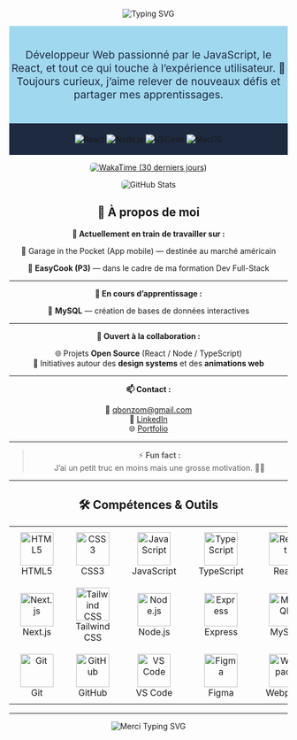 <!-- ──────────────────────────────────────────────────────────────────── -->
<!--                           START OF README                           -->
<!-- ──────────────────────────────────────────────────────────────────── -->
<p align="center">
  <img
    src="https://readme-typing-svg.herokuapp.com?font=JetBrains+Mono&weight=600&size=35&duration=2000&pause=800&color=61DAFB&center=true&vCenter=true&width=1200&lines=Salut%2C+je+suis+Quentin+!;Développeur+Web+passionné+par+JavaScript+%26+React;Toujours+curieux+et+motivé+🚀"
    alt="Typing SVG" />
</p>

<div align="center" style="background-color: #A0D8EF; padding: 40px 0;">
  <p style="color: #1E2A40; font-size: 1.2rem; margin: 0;">
    Développeur Web passionné par le JavaScript, le React, et tout ce qui touche à l’expérience utilisateur. 🚀<br/>
    Toujours curieux, j’aime relever de nouveaux défis et partager mes apprentissages.
  </p>
</div>

<div align="center" style="background-color: #1E2A40; padding: 20px 0;">
  <img
    src="https://img.shields.io/badge/Frontend-React-61DAFB?style=flat-square&logo=react&logoColor=white"
    alt="React" />
  <img
    src="https://img.shields.io/badge/Backend-Node.js-3C873A?style=flat-square&logo=node.js&logoColor=white"
    alt="Node.js" />
  <img
    src="https://img.shields.io/badge/Editor-VSCode-007ACC?style=flat-square&logo=visual-studio-code&logoColor=white"
    alt="VSCode" />
  <img
    src="https://img.shields.io/badge/OS-MacOS-informational?style=flat-square&logo=apple&logoColor=white"
    alt="MacOS" />
</div>

<p align="center">
  <a href="https://wakatime.com/@027c6831-f309-4ec3-81cc-1954f83a0ce4" target="_blank" rel="noopener noreferrer">
    <img
      src="https://github-readme-stats.vercel.app/api/wakatime?username=027c6831-f309-4ec3-81cc-1954f83a0ce4&range=last_30_days&layout=default&theme=tokyonight&langs_count=5&projects_count=5"
      alt="WakaTime (30 derniers jours)" style="border-radius: 6px;" />
  </a>
</p>

<p align="center">
  <img
    src="https://github-readme-stats.vercel.app/api?username=QuentinBonzom&show_icons=true&theme=tokyonight&count_private=true"
    alt="GitHub Stats" style="max-width: 80%; border-radius: 6px;" />
</p>

<div align="center">

## 🚀 À propos de moi

**🔭 Actuellement en train de travailler sur :**  

🚗 Garage in the Pocket (App mobile) — destinée au marché américain  

🍳 **EasyCook (P3)** — dans le cadre de ma formation Dev Full-Stack  

---

**🌱 En cours d’apprentissage :**  

🐬 **MySQL** — création de bases de données interactives  

---

**🤝 Ouvert à la collaboration :**  

🌐 Projets **Open Source** (React / Node / TypeScript)  
🎨 Initiatives autour des **design systems** et des **animations web**  

---

**📫 Contact :**  

📧 qbonzom@gmail.com  
💼 [LinkedIn](https://www.linkedin.com/in/quentinbonzom-dev)  
🌐 [Portfolio](https://portfolio-peeb.vercel.app/)  

---

> ⚡ **Fun fact :**  
> J’ai un petit truc en moins mais une grosse motivation. 🚴‍♂️

</div>


---
<div align="center">

## 🛠️ Compétences & Outils

<div align="center">
  <table>
    <tr>
      <td align="center" style="padding: 10px 20px;">
        <img src="https://cdn.jsdelivr.net/gh/devicons/devicon/icons/html5/html5-original.svg" width="60px" alt="HTML5" />
        <br/>HTML5
      </td>
      <td align="center" style="padding: 10px 20px;">
        <img src="https://cdn.jsdelivr.net/gh/devicons/devicon/icons/css3/css3-original.svg" width="60px" alt="CSS3" />
        <br/>CSS3
      </td>
      <td align="center" style="padding: 10px 20px;">
        <img src="https://cdn.jsdelivr.net/gh/devicons/devicon/icons/javascript/javascript-original.svg" width="60px" alt="JavaScript" />
        <br/>JavaScript
      </td>
      <td align="center" style="padding: 10px 20px;">
        <img src="https://cdn.jsdelivr.net/gh/devicons/devicon/icons/typescript/typescript-original.svg" width="60px" alt="TypeScript" />
        <br/>TypeScript
      </td>
      <td align="center" style="padding: 10px 20px;">
        <img src="https://cdn.jsdelivr.net/gh/devicons/devicon/icons/react/react-original.svg" width="60px" alt="React" />
        <br/>React
      </td>
    </tr>
    <tr>
      <td align="center" style="padding: 10px 20px;">
        <img src="https://cdn.jsdelivr.net/gh/devicons/devicon/icons/nextjs/nextjs-original.svg" width="60px" alt="Next.js" />
        <br/>Next.js
      </td>
      <td align="center" style="padding: 10px 20px;">
        <img src="https://cdn.jsdelivr.net/gh/devicons/devicon/icons/tailwindcss/tailwindcss-original.svg" width="60px" alt="Tailwind CSS" />
        <br/>Tailwind CSS
      </td>
      <td align="center" style="padding: 10px 20px;">
        <img src="https://cdn.jsdelivr.net/gh/devicons/devicon/icons/nodejs/nodejs-original.svg" width="60px" alt="Node.js" />
        <br/>Node.js
      </td>
      <td align="center" style="padding: 10px 20px;">
        <img src="https://cdn.jsdelivr.net/gh/devicons/devicon/icons/express/express-original.svg" width="60px" alt="Express" />
        <br/>Express
      </td>
      <td align="center" style="padding: 10px 20px;">
        <img src="https://cdn.jsdelivr.net/gh/devicons/devicon/icons/mysql/mysql-original.svg" width="60px" alt="MySQL" />
        <br/>MySQL
      </td>
    </tr>
    <tr>
      <td align="center" style="padding: 10px 20px;">
        <img src="https://cdn.jsdelivr.net/gh/devicons/devicon/icons/git/git-original.svg" width="60px" alt="Git" />
        <br/>Git
      </td>
      <td align="center" style="padding: 10px 20px;">
        <img src="https://cdn.jsdelivr.net/gh/devicons/devicon/icons/github/github-original.svg" width="60px" alt="GitHub" />
        <br/>GitHub
      </td>
      <td align="center" style="padding: 10px 20px;">
        <img src="https://cdn.jsdelivr.net/gh/devicons/devicon/icons/vscode/vscode-original.svg" width="60px" alt="VS Code" />
        <br/>VS Code
      </td>
      <td align="center" style="padding: 10px 20px;">
        <img src="https://cdn.jsdelivr.net/gh/devicons/devicon/icons/figma/figma-original.svg" width="60px" alt="Figma" />
        <br/>Figma
      </td>
      <td align="center" style="padding: 10px 20px;">
        <img src="https://cdn.jsdelivr.net/gh/devicons/devicon/icons/webpack/webpack-original.svg" width="60px" alt="Webpack" />
        <br/>Webpack
      </td>
    </tr>
  </table>
</div>
</div>


---
<p align="center">
  <img
    src="https://readme-typing-svg.herokuapp.com?font=JetBrains+Mono&weight=600&size=24&duration=3000&pause=2000&color=61DAFB&center=true&vCenter=true&width=600&lines=Merci+d%E2%80%99avoir+pris+le+temps+de+visiter+mon+profil+!"
    alt="Merci Typing SVG" />
</p>



<!-- ──────────────────────────────────────────────────────────────────── -->
<!--                            END OF README                            -->
<!-- ──────────────────────────────────────────────────────────────────── -->
